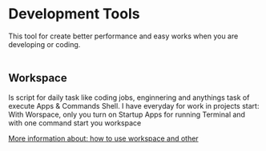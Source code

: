 # Development Tools
This tool for create better performance and easy works when you are developing or coding.
</br>
</br>

## Workspace

Is script for daily task like coding jobs, enginnering and anythings task of execute Apps & Commands Shell. I have everyday for work in projects start: 
With Worspace, only you turn on Startup Apps for running Terminal and with one command start you workspace

[More information about: how to use workspace and other](docs/workspace.md)
